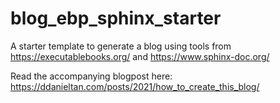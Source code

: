 # blog_ebp_sphinx_starter
A starter template to generate a blog using tools from https://executablebooks.org/ and https://www.sphinx-doc.org/ 

Read the accompanying blogpost here: https://ddanieltan.com/posts/2021/how_to_create_this_blog/
